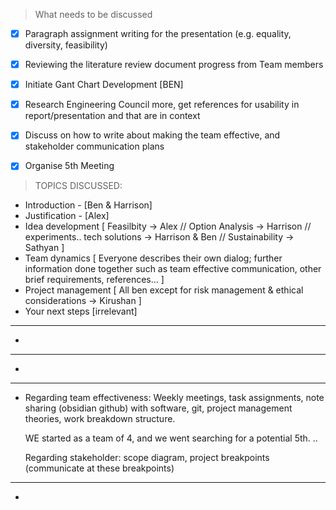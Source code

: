 > What needs to be discussed

- [x] Paragraph assignment writing for the presentation (e.g. equality, diversity, feasibility)
- [x] Reviewing the literature review document progress from Team members
- [x] Initiate Gant Chart Development [BEN]
- [x] Research Engineering Council more, get references for usability in report/presentation and that are in context
- [x] Discuss on how to write about making the team effective, and stakeholder communication plans
- [x] Organise 5th Meeting


> TOPICS DISCUSSED:

* Introduction - [Ben & Harrison]
* Justification - [Alex]
* Idea development [ Feasilbity -> Alex // Option Analysis -> Harrison // experiments.. tech solutions -> Harrison & Ben // Sustainability -> Sathyan ]
* Team dynamics [ Everyone describes their own dialog; further information done together such as team effective communication, other brief requirements, references... ]
* Project management [ All ben except for risk management & ethical considerations -> Kirushan ]
* Your next steps [irrelevant]

---
* 

---
* 

---
* Regarding team effectiveness: Weekly meetings, task assignments, note sharing (obsidian github) with software, git, project management theories, work breakdown structure.

  WE started as a team of 4, and we went searching for a potential 5th. ..

  Regarding stakeholder: scope diagram, project breakpoints (communicate at these breakpoints) 

---
* 
